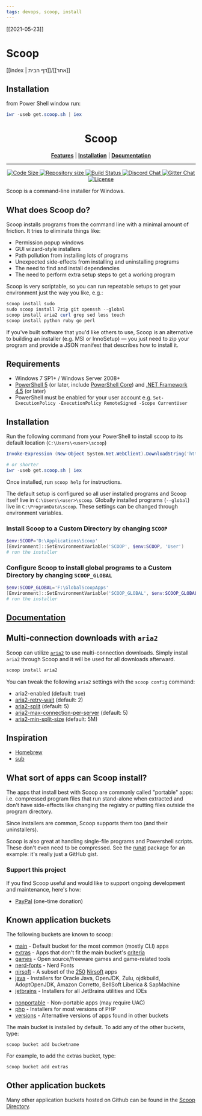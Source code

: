 ```yaml
---
tags: devops, scoop, install
---
```


[[2021-05-23]]
# Scoop
[[index | דף הבית]]/[[אחר]] 

## Installation
from Power Shell window run:   
```powershell
iwr -useb get.scoop.sh | iex
```

<p align="center">
<!--<img src="scoop.png" alt="Long live Scoop!"/>-->
    <h1 align="center">Scoop</h1>
</p>
<p align="center">
<b><a href="https://github.com/lukesampson/scoop#what-does-scoop-do">Features</a></b>
|
<b><a href="https://github.com/lukesampson/scoop#installation">Installation</a></b>
|
<b><a href="https://github.com/lukesampson/scoop/wiki">Documentation</a></b>
</p>

- - -
<p align="center" >
    <a href="https://github.com/lukesampson/scoop">
        <img src="https://img.shields.io/github/languages/code-size/lukesampson/scoop.svg" alt="Code Size" />
    </a>
    <a href="https://github.com/lukesampson/scoop">
        <img src="https://img.shields.io/github/repo-size/lukesampson/scoop.svg" alt="Repository size" />
    </a>
    <a href="https://ci.appveyor.com/project/lukesampson/scoop">
        <img src="https://ci.appveyor.com/api/projects/status/05foxatmrqo0l788?svg=true" alt="Build Status" />
    </a>
    <a href="https://discord.gg/s9yRQHt">
        <img src="https://img.shields.io/badge/chat-on%20discord-7289DA.svg" alt="Discord Chat" />
    </a>
    <a href="https://gitter.im/lukesampson/scoop">
        <img src="https://badges.gitter.im/lukesampson/scoop.png" alt="Gitter Chat" />
    </a>
    <a href="https://github.com/lukesampson/scoop/blob/master/LICENSE">
        <img src="https://img.shields.io/github/license/lukesampson/scoop.svg" alt="License" />
    </a>
</p>

Scoop is a command-line installer for Windows.

## What does Scoop do?

Scoop installs programs from the command line with a minimal amount of friction. It tries to eliminate things like:

- Permission popup windows
- GUI wizard-style installers
- Path pollution from installing lots of programs
- Unexpected side-effects from installing and uninstalling programs
- The need to find and install dependencies
- The need to perform extra setup steps to get a working program

Scoop is very scriptable, so you can run repeatable setups to get your environment just the way you like, e.g.:

```powershell
scoop install sudo
sudo scoop install 7zip git openssh --global
scoop install aria2 curl grep sed less touch
scoop install python ruby go perl
```

If you've built software that you'd like others to use, Scoop is an alternative to building an installer (e.g. MSI or InnoSetup) — you just need to zip your program and provide a JSON manifest that describes how to install it.

## Requirements

- Windows 7 SP1+ / Windows Server 2008+
- [PowerShell 5](https://aka.ms/wmf5download) (or later, include [PowerShell Core](https://docs.microsoft.com/en-us/powershell/scripting/install/installing-powershell-core-on-windows?view=powershell-6)) and [.NET Framework 4.5](https://www.microsoft.com/net/download) (or later)
- PowerShell must be enabled for your user account e.g. `Set-ExecutionPolicy -ExecutionPolicy RemoteSigned -Scope CurrentUser`

## Installation

Run the following command from your PowerShell to install scoop to its default location (`C:\Users\<user>\scoop`)

```powershell
Invoke-Expression (New-Object System.Net.WebClient).DownloadString('https://get.scoop.sh')

# or shorter
iwr -useb get.scoop.sh | iex
```

Once installed, run `scoop help` for instructions.

The default setup is configured so all user installed programs and Scoop itself live in `C:\Users\<user>\scoop`.
Globally installed programs (`--global`) live in `C:\ProgramData\scoop`.
These settings can be changed through environment variables.

### Install Scoop to a Custom Directory by changing `SCOOP`

```powershell
$env:SCOOP='D:\Applications\Scoop'
[Environment]::SetEnvironmentVariable('SCOOP', $env:SCOOP, 'User')
# run the installer
```

### Configure Scoop to install global programs to a Custom Directory by changing `SCOOP_GLOBAL`

```powershell
$env:SCOOP_GLOBAL='F:\GlobalScoopApps'
[Environment]::SetEnvironmentVariable('SCOOP_GLOBAL', $env:SCOOP_GLOBAL, 'Machine')
# run the installer
```

## [Documentation](https://github.com/lukesampson/scoop/wiki)

## Multi-connection downloads with `aria2`

Scoop can utilize [`aria2`](https://github.com/aria2/aria2) to use multi-connection downloads. Simply install `aria2` through Scoop and it will be used for all downloads afterward.

```powershell
scoop install aria2
```

You can tweak the following `aria2` settings with the `scoop config` command:

- aria2-enabled (default: true)
- [aria2-retry-wait](https://aria2.github.io/manual/en/html/aria2c.html#cmdoption-retry-wait) (default: 2)
- [aria2-split](https://aria2.github.io/manual/en/html/aria2c.html#cmdoption-s) (default: 5)
- [aria2-max-connection-per-server](https://aria2.github.io/manual/en/html/aria2c.html#cmdoption-x) (default: 5)
- [aria2-min-split-size](https://aria2.github.io/manual/en/html/aria2c.html#cmdoption-k) (default: 5M)

## Inspiration

- [Homebrew](http://mxcl.github.io/homebrew/)
- [sub](https://github.com/37signals/sub#readme)

## What sort of apps can Scoop install?

The apps that install best with Scoop are commonly called "portable" apps: i.e. compressed program files that run stand-alone when extracted and don't have side-effects like changing the registry or putting files outside the program directory.

Since installers are common, Scoop supports them too (and their uninstallers).

Scoop is also great at handling single-file programs and Powershell scripts. These don't even need to be compressed. See the [runat](https://github.com/ScoopInstaller/Main/blob/master/bucket/runat.json) package for an example: it's really just a GitHub gist.

### Support this project

If you find Scoop useful and would like to support ongoing development and maintenance, here's how:

- [PayPal](https://www.paypal.com/cgi-bin/webscr?cmd=_s-xclick&hosted_button_id=DM2SUH9EUXSKJ) (one-time donation)

## Known application buckets

The following buckets are known to scoop:

- [main](https://github.com/ScoopInstaller/Main) - Default bucket for the most common (mostly CLI) apps
- [extras](https://github.com/lukesampson/scoop-extras) - Apps that don't fit the main bucket's [criteria](https://github.com/lukesampson/scoop/wiki/Criteria-for-including-apps-in-the-main-bucket)
- [games](https://github.com/Calinou/scoop-games) - Open source/freeware games and game-related tools
- [nerd-fonts](https://github.com/matthewjberger/scoop-nerd-fonts) -  Nerd Fonts
- [nirsoft](https://github.com/kodybrown/scoop-nirsoft) - A subset of the [250](https://github.com/rasa/scoop-directory/blob/master/by-score.md#MCOfficer_scoop-nirsoft) [Nirsoft](https://nirsoft.net) apps
- [java](https://github.com/ScoopInstaller/Java) - Installers for Oracle Java, OpenJDK, Zulu, ojdkbuild, AdoptOpenJDK, Amazon Corretto, BellSoft Liberica & SapMachine
- [jetbrains](https://github.com/Ash258/Scoop-JetBrains) - Installers for all JetBrains utilities and IDEs
<!-- * [nightlies](https://github.com/ScoopInstaller/Nightlies) - No longer used -->
- [nonportable](https://github.com/TheRandomLabs/scoop-nonportable) - Non-portable apps (may require UAC)
- [php](https://github.com/ScoopInstaller/PHP) - Installers for most versions of PHP
- [versions](https://github.com/ScoopInstaller/Versions) - Alternative versions of apps found in other buckets

The main bucket is installed by default. To add any of the other buckets, type:
```
scoop bucket add bucketname
```
For example, to add the extras bucket, type:
```
scoop bucket add extras
```

## Other application buckets

Many other application buckets hosted on Github can be found in the [Scoop Directory](https://github.com/rasa/scoop-directory).
